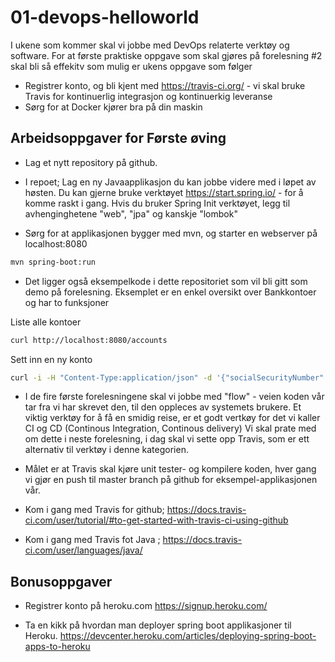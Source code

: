 # 01-devops-helloworld

I ukene som kommer skal vi jobbe med DevOps relaterte verktøy og software. For at første praktiske oppgave som skal gjøres på forelesning #2 skal bli så effekitv som mulig er ukens oppgave som følger

* Registrer konto, og bli kjent med https://travis-ci.org/ - vi skal bruke Travis for kontinuerlig integrasjon og kontinuerkig leveranse
* Sørg for at Docker kjører bra på din maskin  

## Arbeidsoppgaver for Første øving

* Lag et nytt repository på github. 

* I repoet; Lag en ny Javaapplikasjon du kan jobbe videre med i løpet av høsten. Du kan gjerne bruke verktøyet https://start.spring.io/ - 
for å komme raskt i gang. Hvis du bruker Spring Init verktøyet, legg til avhenginghetene "web", "jpa" og kanskje "lombok" 

* Sørg for at applikasjonen bygger med mvn, og starter en webserver på localhost:8080


```sh
mvn spring-boot:run
````

* Det ligger også eksempelkode i dette repositoriet som vil bli gitt som demo på forelesning. Eksemplet er en enkel oversikt over Bankkontoer
og har to funksjoner 

Liste alle kontoer 
```sh
curl http://localhost:8080/accounts

```

Sett inn en ny konto
```sh
curl -i -H "Content-Type:application/json" -d '{"socialSecurityNumber": "1234", "accountNumber": "16231027916"}' http://localhost:8080/accounts

```


* I de fire første forelesningene skal vi jobbe med "flow" - veien koden vår tar fra vi har skrevet den, til den oppleces av systemets brukere.
Et viktig verktøy for å få en smidig reise, er et godt vertkøy for det vi kaller CI og CD (Continous Integration, Continous delivery) 
Vi skal prate med om dette i neste forelesning, i dag skal vi sette opp Travis, som er ett alternativ til verktøy i denne kategorien. 

* Målet er at Travis skal kjøre unit tester- og kompilere koden, hver gang vi gjør en push til master branch på github
for eksempel-applikasjonen vår. 

* Kom i gang med Travis for github; https://docs.travis-ci.com/user/tutorial/#to-get-started-with-travis-ci-using-github

* Kom i gang med Travis fot Java ; https://docs.travis-ci.com/user/languages/java/

## Bonusoppgaver 

* Registrer konto på heroku.com https://signup.heroku.com/

* Ta en kikk på hvordan man deployer spring boot applikasjoner til Heroku. 
https://devcenter.heroku.com/articles/deploying-spring-boot-apps-to-heroku
